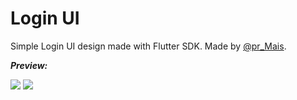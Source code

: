 # Login UI

Simple Login UI design made with Flutter SDK. 
Made by [@pr_Mais](https://twitter.com/pr_Mais).
<br>

**_Preview:_** 

![](https://cdn-images-1.medium.com/max/1200/1*SGCH-xPXb_8rfL4_eGBOCQ.gif) ![](https://cdn-images-1.medium.com/max/1200/1*dMlmvO2ENIRt0Nic8jHB6A.gif)

